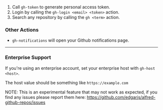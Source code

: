 1. Call `gh-token` to generate personal access token.
2. Login by calling the `gh-login <email> <token>` action.
3. Search any repository by calling the `gh <term>` action.

### Other Actions

* `gh-notifications` will open your Github notifications page.

---

### Enterprise Support

If you're using an enterprise account, set your enterprise host with `gh-host <host>`.

The host value should be something like `https://example.com`

NOTE: This is an experimental feature that may not work as expected, if you find any issues please report them here: https://github.com/edgarjs/alfred-github-repos/issues
